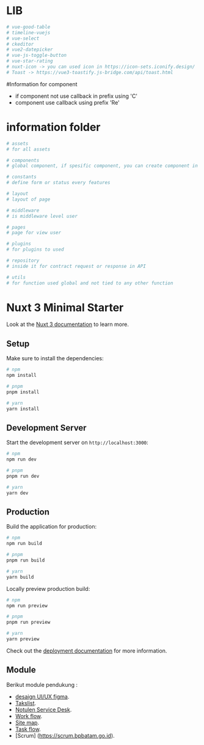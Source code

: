 # LIB

```bash
# vue-good-table
# timeline-vuejs
# vue-select
# ckeditor
# vue2-datepicker
# vue-js-toggle-button
# vue-star-rating
# nuxt-icon -> you can used icon in https://icon-sets.iconify.design/
# Toast -> https://vue3-toastify.js-bridge.com/api/toast.html
```

#Information for component
- if component not use callback in prefix using 'C'
- component use callback using prefix 'Re'

# information folder
```bash
# assets
# for all assets

# components
# global component, if spesific component, you can create component in the folder in every features

# constants
# define form or status every features

# layout
# layout of page

# middleware 
# is middleware level user

# pages
# page for view user

# plugins
# for plugins to used

# repository
# inside it for contract request or response in API

# utils
# for function used global and not tied to any other function 

```

# Nuxt 3 Minimal Starter

Look at the [Nuxt 3 documentation](https://nuxt.com/docs/getting-started/introduction) to learn more.

## Setup

Make sure to install the dependencies:

```bash
# npm
npm install

# pnpm
pnpm install

# yarn
yarn install
```

## Development Server

Start the development server on `http://localhost:3000`:

```bash
# npm
npm run dev

# pnpm
pnpm run dev

# yarn
yarn dev
```

## Production

Build the application for production:

```bash
# npm
npm run build

# pnpm
pnpm run build

# yarn
yarn build
```

Locally preview production build:

```bash
# npm
npm run preview

# pnpm
pnpm run preview

# yarn
yarn preview
```

Check out the [deployment documentation](https://nuxt.com/docs/getting-started/deployment) for more information.

## Module
Berikut module pendukung :

- [desaign UI/UX figma](https://www.figma.com/file/kBWXqIICxrL1k37Ux5D41o/Service-Desk?type=design&node-id=67%3A1761&mode=design&t=pdqOQt4Z6wUofmqE-1).
- [Takslist](https://docs.google.com/spreadsheets/d/102kWPZpRdSCV-nHPl-bTtqAkGXdDZ8Z4abZmqpQXlNY/edit#gid=0).
- [Notulen Service Desk](https://docs.google.com/document/d/1W6PlfBDx67vydH5bGJMZYD0FSO1m-gEtR4x02rtH2jg/edit).
- [Work flow](https://whimsical.com/work-flow-C761mdmTDVxexAB32Ch7yC).
- [Site map](https://whimsical.com/sitemap-XnoJmpWt1WD73URmebWDC2).
- [Task flow](https://whimsical.com/task-flow-XV3YRbqtUBTYPKaxnMFHHL).
- [Scrum] (https://scrum.bpbatam.go.id).

